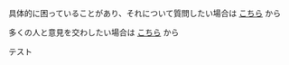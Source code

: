 具体的に困っていることがあり、それについて質問したい場合は [こちら](https://github.com/ycu-engine/questions/issues/new/choose) から

多くの人と意見を交わしたい場合は [こちら](https://github.com/ycu-engine/questions/discussions/new) から

テスト
